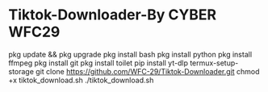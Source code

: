 # Tiktok-Downloader-By CYBER WFC29 
pkg update && pkg upgrade
pkg install bash
pkg install python
pkg install ffmpeg
pkg install git
pkg install toilet
pip install yt-dlp
termux-setup-storage
git clone https://github.com/WFC-29/Tiktok-Downloader.git
chmod +x tiktok_download.sh
./tiktok_download.sh
